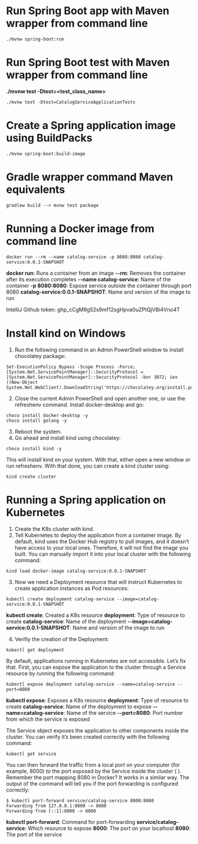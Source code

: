 # Run Spring Boot app with Maven wrapper from command line
```
./mvnw spring-boot:run
```

# Run Spring Boot test with Maven wrapper from command line
**./mvnw test -Dtest=<test_class_name>**
```
./mvnw test -Dtest=CatalogServiceApplicationTests
```
# Create a Spring application image using BuildPacks
```
./mvnw spring-boot:build-image
```

# Gradle wrapper command Maven equivalents
```
gradlew build --> mvnw test package
```
# Running a Docker image from command line
```
docker run --rm --name catalog-service -p 8080:8080 catalog-service:0.0.1-SNAPSHOT
```
**docker run**: Runs a container from an image
**--rm**: Removes the container after its execution completes
**--name catalog-service**: Name of the container
**-p 8080:8080**: Expose service outside the container through port 8080
**catalog-service:0.0.1-SNAPSHOT**: Name and version of the image to run

IntelliJ Github token: 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

# Install kind on Windows
1. Run the following command in an Admin PowerShell window to install chocolatey package:
```
Set-ExecutionPolicy Bypass -Scope Process -Force; [System.Net.ServicePointManager]::SecurityProtocol = [System.Net.ServicePointManager]::SecurityProtocol -bor 3072; iex ((New-Object System.Net.WebClient).DownloadString('https://chocolatey.org/install.ps1'))
```

2. Close the current Admin PowerShell and open another one, or use the refreshenv command. Install docker-desktop and go:
```
choco install docker-desktop -y
choco install golang -y
```

3. Reboot the system.
4. Go ahead and install kind using chocolatey:
```
choco install kind -y
```
This will install kind on your system. With that, either open a new window or run refreshenv. With that done, you can create a kind cluster using:
```
kind create cluster
```

# Running a Spring application on Kubernetes
1. Create the K8s cluster with kind.
2. Tell Kubernetes to deploy the application from a container image. By default, kind uses the Docker Hub
   registry to pull images, and it doesn’t have access to your local ones. Therefore, it will not find
   the image you built. You can manually import it into your local cluster with the following command:
```
kind load docker-image catalog-service:0.0.1-SNAPSHOT
```
3. Now we need a Deployment resource that will instruct Kubernetes to create application instances as Pod resources:
```
kubectl create deployment catalog-service --image=catalog-service:0.0.1-SNAPSHOT
```
**kubectl create**: Created a K8s resource
**deployment**: Type of resource to create
**catalog-service**: Name of the deployment
**--image=catalog-service:0.0.1-SNAPSHOT**: Name and version of the image to run

4. Verifiy the creation of the Deployment:
```
kubectl get deployment
```
By default, applications running in Kubernetes are not accessible. Let’s fix that. First, you can expose the application to the cluster through a Service resource by running the following command:
```
kubectl expose deployment catalog-service --name=catalog-service --port=8080
```
**kubectl expose**: Exposes a K8s resource
**deployment**: Type of resource to create
**catalog-service**: Name of the deployment to expose
**--name=catalog-service**: Name of the service
**--port=8080**: Port number from which the service is exposed

The Service object exposes the application to other components inside the cluster. You can verify it’s been created correctly with the following command:
```
kubectl get service
```
You can then forward the traffic from a local port on your computer (for example, 8000) to the port exposed by the Service inside the cluster ( ). Remember the port mapping 8080 in Docker? It
works in a similar way. The output of the command will tell you if the port forwarding is configured correctly:
```
$ kubectl port-forward service/catalog-service 8000:8080
Forwarding from 127.0.0.1:8000 -> 8080
Forwarding from [::1]:8000 -> 8080
```
**kubectl port-forward**: Command for port-forwarding
**service/catalog-service**: Which resource to expose
**8000**: The port on your localhost
**8080**: The port of the service